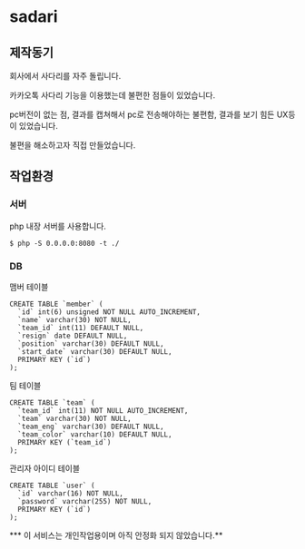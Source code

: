 # sadari

## 제작동기

회사에서 사다리를 자주 돌립니다.

카카오톡 사다리 기능을 이용했는데 불편한 점들이 있었습니다.

pc버전이 없는 점, 결과를 캡쳐해서 pc로 전송해야하는 불편함, 결과를 보기 힘든 UX등이 있었습니다.

불편을 해소하고자 직접 만들었습니다.

## 작업환경

### 서버
php 내장 서버를 사용합니다.
~~~
$ php -S 0.0.0.0:8080 -t ./
~~~

### DB
맴버 테이블
~~~
CREATE TABLE `member` (
  `id` int(6) unsigned NOT NULL AUTO_INCREMENT,
  `name` varchar(30) NOT NULL,
  `team_id` int(11) DEFAULT NULL,
  `resign` date DEFAULT NULL,
  `position` varchar(30) DEFAULT NULL,
  `start_date` varchar(30) DEFAULT NULL,
  PRIMARY KEY (`id`)
);
~~~

팀 테이블
~~~
CREATE TABLE `team` (
  `team_id` int(11) NOT NULL AUTO_INCREMENT,
  `team` varchar(30) NOT NULL,
  `team_eng` varchar(30) DEFAULT NULL,
  `team_color` varchar(10) DEFAULT NULL,
  PRIMARY KEY (`team_id`)
);
~~~

관리자 아이디 테이블
~~~
CREATE TABLE `user` (
  `id` varchar(16) NOT NULL,
  `password` varchar(255) NOT NULL,
  PRIMARY KEY (`id`)
);
~~~


*** 이 서비스는 개인작업용이며 아직 안정화 되지 않았습니다.**

